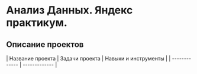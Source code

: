 # Анализ Данных. Яндекс практикум.
## Описание проектов


| Название проекта  | Задачи проекта | Навыки и инструменты |
| ------------- | ------------- |

